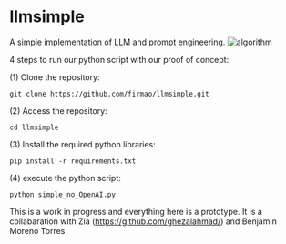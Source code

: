 # llmsimple
A simple implementation of LLM and prompt engineering.
![algorithm](https://github.com/firmao/llmsimple/assets/9248325/7b7e7849-341b-4e8a-8d66-1bada2aa78b9)

4 steps to run our python script with our proof of concept:

(1) Clone the repository:
```
git clone https://github.com/firmao/llmsimple.git
```
(2) Access the repository:
```
cd llmsimple
```
(3) Install the required python libraries:
```
pip install -r requirements.txt
```
(4) execute the python script:
```
python simple_no_OpenAI.py
```

This is a work in progress and everything here is a prototype.
It is a collabaration with Zia (https://github.com/ghezalahmad/) and Benjamin Moreno Torres.
